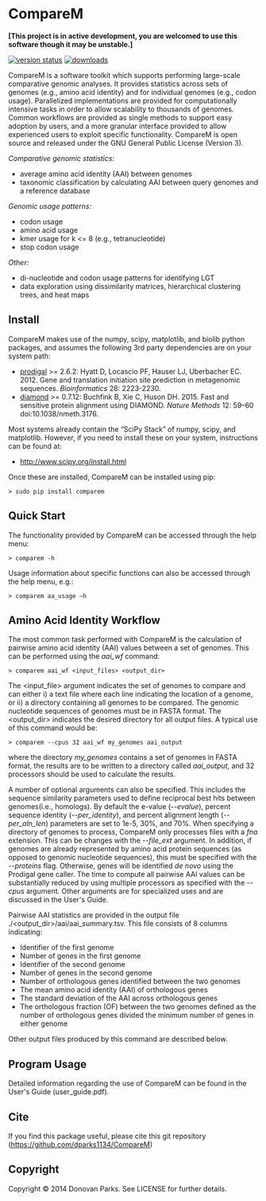 # CompareM

<b>[This project is in active development, you are welcomed to use this software though it may be unstable.]</b>

[![version status](https://img.shields.io/pypi/v/comparem.svg)](https://pypi.python.org/pypi/comparem)
[![downloads](https://img.shields.io/pypi/dm/comparem.svg)](https://pypi.python.org/pypi/comparem)

CompareM is a software toolkit which supports performing large-scale comparative genomic analyses. It provides statistics across sets of genomes (e.g., amino acid identity) and for individual genomes (e.g., codon usage). Parallelized implementations are provided for computationally intensive tasks in order to allow scalability to thousands of genomes. Common workflows are provided as single methods to support easy adoption by users, and a more granular interface provided to allow experienced users to exploit specific functionality. CompareM is open source and released under the GNU General Public License (Version 3). 

<i>Comparative genomic statistics:</i>
* average amino acid identity (AAI) between genomes
* taxonomic classification by calculating AAI between query genomes and a reference database

<i>Genomic usage patterns:</i>
* codon usage
* amino acid usage
* kmer usage for k <= 8 (e.g., tetranucleotide)
* stop codon usage

<i>Other:</i>
* di-nucleotide and codon usage patterns for identifying LGT
* data exploration using dissimilarity matrices, hierarchical clustering trees, and heat maps


## Install

CompareM makes use of the numpy, scipy, matplotlib, and biolib python packages, and assumes the following 3rd party dependencies are on your system path:
* [prodigal](http://prodigal.ornl.gov/) >= 2.6.2: Hyatt D, Locascio PF, Hauser LJ, Uberbacher EC. 2012. Gene and translation initiation site prediction in metagenomic sequences. <i>Bioinformatics</i> 28: 2223-2230.
* [diamond](http://ab.inf.uni-tuebingen.de/software/diamond/) >= 0.7.12: Buchfink B, Xie C, Huson DH. 2015. Fast and sensitive protein alignment using DIAMOND. <i>Nature Methods</i> 12: 59–60 doi:10.1038/nmeth.3176.

Most systems already contain the “SciPy Stack” of numpy, scipy, and matplotlib. However, if you need to install these on your system, instructions can be found at:
* http://www.scipy.org/install.html

Once these are installed, CompareM can be installed using pip:
```
> sudo pip install comparem
```

## Quick Start

The functionality provided by CompareM can be accessed through the help menu:
```
> comparem -h
```

Usage information about specific functions can also be accessed through the help menu, e.g.:
```
> comparem aa_usage –h
```

## Amino Acid Identity Workflow

The most common task performed with CompareM is the calculation of pairwise amino acid identity (AAI) values between a set of genomes. This can be performed using the <i>aai_wf</i> command:
```
> comparem aai_wf <input_files> <output_dir>
```

The <input_file> argument indicates the set of genomes to compare and can either i) a text file where each line indicating the location of a genome, or ii) a directory containing all genomes to be compared.  The genomic nucleotide sequences of genomes must be in FASTA format. The <output_dir> indicates the desired directory for all output files. A typical use of this command would be:
```
> comparem --cpus 32 aai_wf my_genomes aai_output
```

where the directory <i>my_genomes</i> contains a set of genomes in FASTA format, the results are to be written to a directory called <i>aai_output</i>, and 32 processors should be used to calculate the results.

A number of optional arguments can also be specified. This includes the sequence similarity parameters used to define reciprocal best hits between genomes(i.e., homologs). By default the e-value (<i>--evalue</i>), percent sequence identity (<i>--per_identity</i>), and percent alignment length (<i>--per_aln_len</i>) parameters are set to 1e-5, 30%, and 70%. When specifying a directory of genomes to process, CompareM only processes files with a <i>fna</i> extension. This can be changes with the <i>--file_ext</i> argument. In addition, if genomes are already represented by amino acid protein sequences (as opposed to genomic nucleotide sequences), this must be specified with the <i>--proteins</i> flag. Otherwise, genes will be identified <i>de novo</i> using the Prodigal gene caller. The time to compute all pairwise AAI values can be substantially reduced by using multiple processors as specified with the <i>--cpus</i> argument. Other arguments are for specialized uses and are discussed in the User's Guide.

Pairwise AAI statistics are provided in the output file ./<output_dir>/aai/aai_summary.tsv. This file consists of 8 columns indicating:
*	Identifier of the first genome
*	Number of genes in the first genome
*	Identifier of the second genome
*	Number of genes in the second genome
*	Number of orthologous genes identified between the two genomes
*	The mean amino acid identity (AAI) of orthologous genes 
*	The standard deviation of the AAI across orthologous genes
*	The orthologous fraction (OF) between the two genomes defined as the number of orthologous genes divided the minimum number of genes in either genome

Other output files produced by this command are described below.


## Program Usage

Detailed information regarding the use of CompareM can be found in the User's Guide (user_guide.pdf).


## Cite

If you find this package useful, please cite this git repository (https://github.com/dparks1134/CompareM)


## Copyright

Copyright © 2014 Donovan Parks. See LICENSE for further details.
